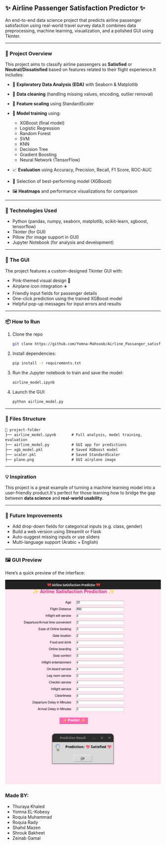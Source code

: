 ## ✨ Airline Passenger Satisfaction Predictor ✨

An end-to-end data science project that predicts airline passenger satisfaction using real-world travel survey data.It combines data preprocessing, machine learning, visualization, and a polished GUI using Tkinter.

---

### 🚀 Project Overview

This project aims to classify airline passengers as **Satisfied** or **Neutral/Dissatisfied** based on features related to their flight experience.It includes:

- 🔎 **Exploratory Data Analysis (EDA)** with Seaborn & Matplotlib

- 🧼 **Data cleaning** (handling missing values, encoding, outlier removal)

- 🔁 **Feature scaling** using StandardScaler

- 🧠 **Model training** using:

  - XGBoost (final model)
  - Logistic Regression
  - Random Forest
  - SVM
  - KNN
  - Decision Tree
  - Gradient Boosting
  - Neural Network (TensorFlow)

- 📈 **Evaluation** using Accuracy, Precision, Recall, F1 Score, ROC-AUC

- 🎯 Selection of best-performing model (XGBoost)

- 🖼️ **Heatmaps** and performance visualizations for comparison

---

### 🧩 Technologies Used

- Python (pandas, numpy, seaborn, matplotlib, scikit-learn, xgboost, tensorflow)
- Tkinter (for GUI)
- Pillow (for image support in GUI)
- Jupyter Notebook (for analysis and development)

---

### 🎀 The GUI

The project features a custom-designed Tkinter GUI with:

- Pink-themed visual design 🎨
- Airplane icon integration ✈️
- Friendly input fields for passenger details
- One-click prediction using the trained XGBoost model
- Helpful pop-up messages for input errors and results

---

### 📦 How to Run

1. Clone the repo
    ```bash
   git clone https://github.com/Yomna-Mahsoob/Airline_Passanger_satisfication
   ```
3. Install dependencies:
   ```bash
   pip install -r requirements.txt
   ```
4. Run the Jupyter notebook to train and save the model:
   ```bash
   airline_model.ipynb
   ```
5. Launch the GUI:
   ```bash
   python airline_model.py
   ```

---

### 📁 Files Structure

```
📂 project-folder
├── airline_model.ipynb       # Full analysis, model training, evaluation
├── airline_model.py          # GUI app for predictions
├── xgb_model.pkl             # Saved XGBoost model
├── scaler.pkl                # Saved StandardScaler
├── plane.png                 # GUI airplane image
```

---

### 💡 Inspiration

This project is a great example of turning a machine learning model into a user-friendly product.It's perfect for those learning how to bridge the gap between **data science** and **real-world usability**.

---

### 🧠 Future Improvements

- Add drop-down fields for categorical inputs (e.g. class, gender)
- Build a web version using Streamlit or Flask
- Auto-suggest missing inputs or use sliders
- Multi-language support (Arabic + English)

---

### 🖼️ GUI Preview

Here’s a quick preview of the interface:

![GUI Preview](https://github.com/Yomna-Mahsoob/Airline_Passanger_satisfication/blob/main/GUI.jpeg)


### Made BY:
- Thuraya Khaled
- Yomna EL-Kobesy
- Roquia Muhammad
- Roquia Rady
- Shahd Mazen
- Shrouk Bakheet
- Zeinab Gamal
